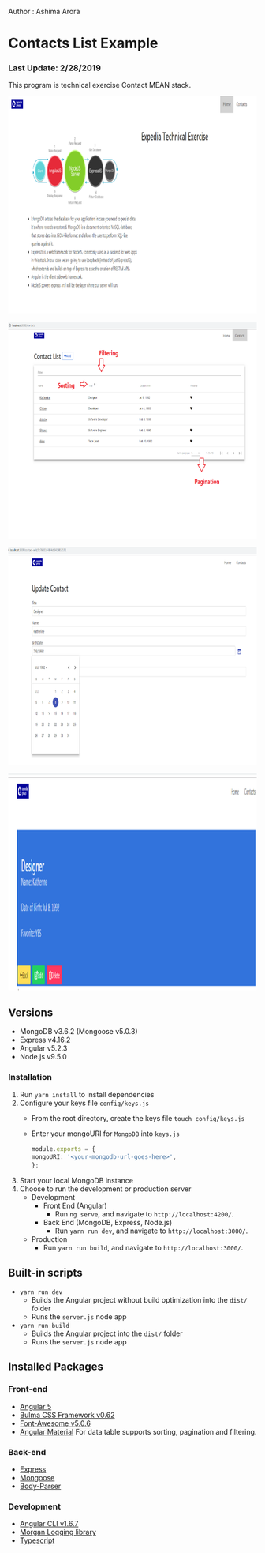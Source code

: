 Author : Ashima Arora

# Contacts List Example
### Last Update: 2/28/2019
This program is technical exercise Contact MEAN stack.

<p align="center">
    <img width="700" height="440" src="./src/assets/pics/home.PNG"><br>
</p>
<p align="center">
    <img width="700" height="440" src="./src/assets/pics/contactList.png"><br>
</p>
<p align="center">
    <img width="700" height="440" src="./src/assets/pics/datePicker.PNG"><br>
</p>
<p align="center">
    <img width="700" height="440" src="./src/assets/pics/contactDetail.PNG"><br>
</p>

## Versions
* MongoDB v3.6.2 (Mongoose v5.0.3)
* Express v4.16.2
* Angular v5.2.3
* Node.js v9.5.0


### Installation
1. Run `yarn install` to install dependencies
1. Configure your keys file `config/keys.js`
    * From the root directory, create the keys file `touch config/keys.js`
    * Enter your mongoURI for `MongoDB` into `keys.js`

        ```typescript
        module.exports = {
        mongoURI: '<your-mongodb-url-goes-here>',
        };
        ```
1. Start your local MongoDB instance
1. Choose to run the development or production server
    * Development
        * Front End (Angular)
            * Run `ng serve`, and navigate to `http://localhost:4200/`. 
        * Back End (MongoDB, Express, Node.js)
            * Run `yarn run dev`, and navigate to `http://localhost:3000/`.
    * Production
        * Run `yarn run build`, and navigate to `http://localhost:3000/`.

## Built-in scripts
* `yarn run dev`
    * Builds the Angular project without build optimization into the `dist/` folder
    * Runs the `server.js` node app
* `yarn run build`
    * Builds the Angular project into the `dist/` folder
    * Runs the `server.js` node app

## Installed Packages
### Front-end
* [Angular 5](https://angular.io/)
* [Bulma CSS Framework v0.62](https://bulma.io/)
* [Font-Awesome v5.0.6](https://fontawesome.com/)
* [Angular Material](https://material.angular.io/) For data table supports sorting, pagination and filtering.

### Back-end
* [Express](https://expressjs.com/)
* [Mongoose](http://mongoosejs.com/)
* [Body-Parser](https://github.com/expressjs/body-parser)

### Development
* [Angular CLI v1.6.7](https://github.com/angular/angular-cli)
* [Morgan Logging library](https://github.com/expressjs/morgan)
* [Typescript](https://www.typescriptlang.org/)
